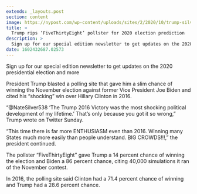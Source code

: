 ```yaml
--- 
extends: _layouts.post 
section: content 
image: https://nypost.com/wp-content/uploads/sites/2/2020/10/trump-silver.jpg?quality=90&strip=all&w=1200 
title: > 
  Trump rips ‘FiveThirtyEight’ pollster for 2020 election prediction 
description: > 
  Sign up for our special edition newsletter to get updates on the 2020 presidential election and morePresident Trump blasted a polling site that gave him a slim chance of winning the November election against former Vice President Joe Biden and cited his “shocking” win over Hillary Clinton in 2016.“@NateSilver538 ‘The Trump 2016 Victory was the most shocking political development of my lifetime.’ That’s only because you got it so wrong,” Trump wrote on Twitter Sunday.“This time there is far more ENTHUSIASM even than 2016.The pollster “FiveThirtyEight” gave Trump a 14 percent chance of winning the election and Biden a 86 percent chance, citing 40,000 simulations it ran of the November contest.In 2016, the polling site said Clinton had a 71.4 percent chance of winning and Trump had a 28.6 percent chance. 
date: 1602432687.02573 
--- 
```

Sign up for our special edition newsletter to get updates on the 2020 presidential election and more

President Trump blasted a polling site that gave him a slim chance of winning the November election against former Vice President Joe Biden and cited his “shocking” win over Hillary Clinton in 2016.

“@NateSilver538 ‘The Trump 2016 Victory was the most shocking political development of my lifetime.’ That’s only because you got it so wrong,” Trump wrote on Twitter Sunday.

“This time there is far more ENTHUSIASM even than 2016. Winning many States much more easily than people understand. BIG CROWDS!!!,” the president continued.

The pollster “FiveThirtyEight” gave Trump a 14 percent chance of winning the election and Biden a 86 percent chance, citing 40,000 simulations it ran of the November contest.

In 2016, the polling site said Clinton had a 71.4 percent chance of winning and Trump had a 28.6 percent chance.